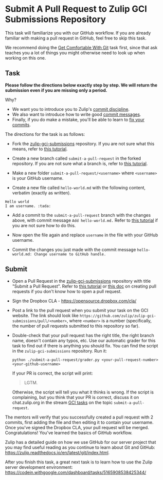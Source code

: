 # Submit A Pull Request to Zulip GCI Submissions Repository

This task will familiarize you with our GitHub workflow.  If you
are already familiar with making a pull request in GitHub, feel free
to skip this task.

We recommend doing the
[Get Comfortable With Git](https://codein.withgoogle.com/dashboard/tasks/5415336817983488/)
task first, since that ask teaches you a lot of things you might
otherwise need to look up when working on this one.

## Task

**Please follow the directions below exactly step by step. We will return the submission even if you are missing only a period.**

Why?
* We want you to introduce you to Zulip's [commit discipline](http://zulip.readthedocs.io/en/latest/contributing/version-control.html#commit-discipline).
* We also want to introduce how to write good [commit messages](http://zulip.readthedocs.io/en/latest/contributing/version-control.html#commit-messages).
* Finally, if you do make a mistake, you'll be able to learn to [fix your commits](http://zulip.readthedocs.io/en/latest/git/fixing-commits.html).


The directions for the task is as follows:

* Fork the [zulip-gci-submissions](https://github.com/zulip/zulip-gci-submissions) repository.
If you are not sure what this means, refer to [this tutorial](
https://guides.github.com/activities/forking/#fork).

* Create a new branch called `submit-a-pull-request` in the forked repository.
If you are not sure what a branch is, refer to [this tutorial](
https://guides.github.com/activities/hello-world/#branch).

* Make a new folder `submit-a-pull-request/<username>` where `<username>` is your GitHub username.

* Create a new file called `hello-world.md` with the following
content, verbatim (exactly as written).

```
Hello world
I am username. :tada:
```

* Add a commit to the `submit-a-pull-request` branch with the changes above,
with commit message `Add hello-world.md.`
Refer to
[this tutorial](https://guides.github.com/activities/hello-world/#commit)
if you are not sure how to do this.

* Now open the file again and replace `username` in the file with your
  GitHub username.

* Commit the changes you just made with the commit message
`hello-world.md: Change username to GitHub handle.`

## Submit

* Open a Pull Request in the [zulip-gci-submissions](
  https://github.com/zulip/zulip-gci-submissions) repository with title
  "Submit a Pull Request". Refer to [this tutorial](
  https://guides.github.com/activities/hello-world/#pr) or 
  [this doc](http://zulip.readthedocs.io/en/latest/git/pull-requests.html#create-a-pull-request) on creating pull requests
  if you don't know how to open a pull request.

* Sign the Dropbox CLA - https://opensource.dropbox.com/cla/

* Post a link to the pull request when you submit your task on the GCI
  website. The link should look like
  `https://github.com/zulip/zulip-gci-submissions/pull/<number>`, where
  `<number>` is a number (specifically, the number of pull requests
  submitted to this repository so far).

* Double-check that your pull request has the right title, the right branch name,
  doesn't contain any typos, etc. Use our automatic grader for this task
  to find out if there is anything you should fix. You can find the script
  in the `zulip-gci-submissions` repository. Run it:
  ```shell
  python ./submit-a-pull-request/grader.py <your-pull-request-number> <your-github-username>
  ```
  If your PR is correct, the script will print:
  > LGTM.

  Otherwise, the script will tell you what it thinks is wrong. If the script
  is complaining, but you think that your PR is correct, discuss it on
  chat.zulip.org in the stream [GCI tasks](
  https://chat.zulip.org/#narrow/stream/GCI.20tasks) on the topic `submit-a-pull-request`.

The mentors will verify that you successfully created a pull request
with 2 commits, first adding the file and then editing it to contain
your username.  Once you've signed the Dropbox CLA, your pull request
will be merged. Congratulations!  You've learned the basics of GitHub
workflow.

Zulip has a detailed guide on how we use GitHub for our server project
that you may find useful reading as you continue to learn about Git and
GitHub: https://zulip.readthedocs.io/en/latest/git/index.html.

After you finish this task, a great next task is to learn how to use
the Zulip server development environment:
https://codein.withgoogle.com/dashboard/tasks/5165908538425344/
